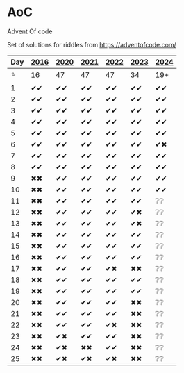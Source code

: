 # AoC
Advent Of code

Set of solutions for riddles from https://adventofcode.com/

| Day | [2016](http://adventofcode.com/2016) | [2020](http://adventofcode.com/2020) | [2021](http://adventofcode.com/2021) | [2022](http://adventofcode.com/2022) | [2023](http://adventofcode.com/2023) | [2024](https://adventofcode.com/2024) |
|-----|--------------------------------------|--------------------------------------|--------------------------------------|--------------------------------------|--------------------------------------|---------------------------------------|
| ⭐   | 16                                   | 47                                   | 47                                   | 47                                   | 34                                   | 19+                                   |
| 1   | ✔✔                                   | ✔✔                                   | ✔✔                                   | ✔✔                                   | ✔✔                                   | ✔✔                                    |
| 2   | ✔✔                                   | ✔✔                                   | ✔✔                                   | ✔✔                                   | ✔✔                                   | ✔✔                                    |
| 3   | ✔✔                                   | ✔✔                                   | ✔✔                                   | ✔✔                                   | ✔✔                                   | ✔✔                                    |
| 4   | ✔✔                                   | ✔✔                                   | ✔✔                                   | ✔✔                                   | ✔✔                                   | ✔✔                                    |
| 5   | ✔✔                                   | ✔✔                                   | ✔✔                                   | ✔✔                                   | ✔✔                                   | ✔✔                                    |
| 6   | ✔✔                                   | ✔✔                                   | ✔✔                                   | ✔✔                                   | ✔✔                                   | ✔✖                                    |
| 7   | ✔✔                                   | ✔✔                                   | ✔✔                                   | ✔✔                                   | ✔✔                                   | ✔✔                                    |
| 8   | ✔✔                                   | ✔✔                                   | ✔✔                                   | ✔✔                                   | ✔✔                                   | ✔✔                                    |
| 9   | ✖✖                                   | ✔✔                                   | ✔✔                                   | ✔✔                                   | ✔✔                                   | ✔✔                                    |
| 10  | ✖✖                                   | ✔✔                                   | ✔✔                                   | ✔✔                                   | ✔✔                                   | ✔✔                                    |
| 11  | ✖✖                                   | ✔✔                                   | ✔✔                                   | ✔✔                                   | ✔✔                                   | ❔❔                                    |
| 12  | ✖✖                                   | ✔✔                                   | ✔✔                                   | ✔✔                                   | ✔✖                                   | ❔❔                                    |
| 13  | ✖✖                                   | ✔✔                                   | ✔✔                                   | ✔✔                                   | ✔✖                                   | ❔❔                                    |
| 14  | ✖✖                                   | ✔✔                                   | ✔✔                                   | ✔✔                                   | ✔✔                                   | ❔❔                                    |
| 15  | ✖✖                                   | ✔✔                                   | ✔✔                                   | ✔✔                                   | ✔✔                                   | ❔❔                                    |
| 16  | ✖✖                                   | ✔✔                                   | ✔✔                                   | ✔✔                                   | ✔✔                                   | ❔❔                                    |
| 17  | ✖✖                                   | ✔✔                                   | ✔✔                                   | ✔✖                                   | ✖✖                                   | ❔❔                                    |
| 18  | ✖✖                                   | ✔✔                                   | ✔✔                                   | ✔✔                                   | ✔✔                                   | ❔❔                                    |
| 19  | ✖✖                                   | ✔✔                                   | ✔✔                                   | ✔✔                                   | ✔✔                                   | ❔❔                                    |
| 20  | ✖✖                                   | ✔✔                                   | ✔✔                                   | ✔✔                                   | ✖✖                                   | ❔❔                                    |
| 21  | ✖✖                                   | ✔✔                                   | ✔✔                                   | ✔✔                                   | ✖✖                                   | ❔❔                                    |
| 22  | ✖✖                                   | ✔✔                                   | ✔✔                                   | ✔✖                                   | ✖✖                                   | ❔❔                                    |
| 23  | ✖✖                                   | ✔✖                                   | ✔✔                                   | ✔✔                                   | ✖✖                                   | ❔❔                                    |
| 24  | ✖✖                                   | ✔✖                                   | ✖✖                                   | ✔✔                                   | ✖✖                                   | ❔❔                                    |
| 25  | ✖✖                                   | ✔✖                                   | ✔✖                                   | ✔✖                                   | ✖✖                                   | ❔❔                                    |